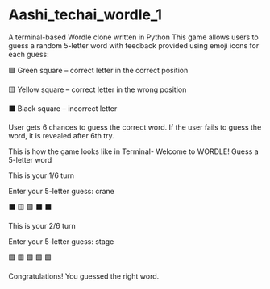 # Aashi_techai_wordle_1
A terminal-based Wordle clone written in Python
This game allows users to guess a random 5-letter word with feedback provided using emoji icons for each guess:

🟩 Green square – correct letter in the correct position 

🟨 Yellow square – correct letter in the wrong position

⬛ Black square – incorrect letter

User gets 6 chances to guess the correct word. If the user fails to guess the word, it is revealed after 6th try.

This is how the game looks like in Terminal-
Welcome to WORDLE!
Guess a 5-letter word

This is your 1/6 turn

Enter your 5-letter guess: crane

⬛ 🟨 🟩 ⬛ ⬛

This is your 2/6 turn

Enter your 5-letter guess: stage

🟩 🟩 🟩 🟩 🟩

Congratulations! You guessed the right word.
